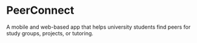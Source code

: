 # PeerConnect
A mobile and web-based app that helps university students find peers for study groups, projects, or tutoring.
